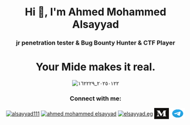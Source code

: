 <h1 align="center">Hi 👋, I'm Ahmed Mohammed Alsayyad</h1>
<h3 align="center">jr penetration tester & Bug Bounty Hunter & CTF Player</h3>
<h1 align="center"> Your Mide makes it real.</h1>

<div align="center">
  <img src="https://github.com/user-attachments/assets/c2fa39fc-4380-4352-8da7-b94ddb5a59bb" alt="٢٠٢٥٠١٢٢_١٦٢٢٢٩" width="400"/>
</div>

<h3 align="center">Connect with me:</h3>
<p align="center">
<a href="https://twitter.com/alsayyad111" target="blank"><img align="center" src="https://raw.githubusercontent.com/rahuldkjain/github-profile-readme-generator/master/src/images/icons/Social/twitter.svg" alt="alsayyad111" height="30" width="40" /></a>
<a href="https://www.facebook.com/share/1AfwYqgrrK/" target="blank"><img align="center" src="https://raw.githubusercontent.com/rahuldkjain/github-profile-readme-generator/master/src/images/icons/Social/facebook.svg" alt="ahmed mohammed elsayyad" height="30" width="40" /></a>
<a href="https://instagram.com/elsayyad.eg" target="blank"><img align="center" src="https://raw.githubusercontent.com/rahuldkjain/github-profile-readme-generator/master/src/images/icons/Social/instagram.svg" alt="elsayyad.eg" height="30" width="40" /></a>
<a href="https://medium.com/@alsayyad11" target="blank"><img align="center" src="https://raw.githubusercontent.com/edent/SuperTinyIcons/master/images/svg/medium.svg" alt="alsayyad11" height="30" width="40" /></a>
<a href="https://t.me/alsayyad11" target="blank"><img align="center" src="https://raw.githubusercontent.com/edent/SuperTinyIcons/master/images/svg/telegram.svg"
 alt="alsayyad11" height="30" width="40" />
</a>

</p>

